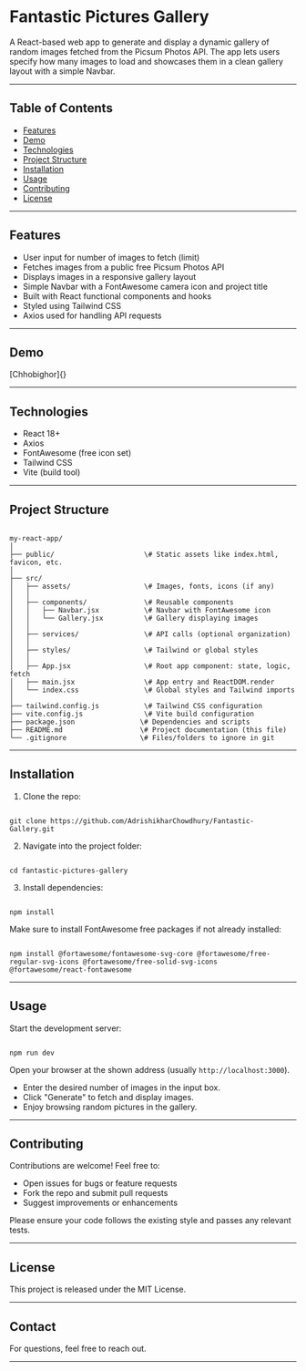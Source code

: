 
# Fantastic Pictures Gallery

A React-based web app to generate and display a dynamic gallery of random images fetched from the Picsum Photos API. The app lets users specify how many images to load and showcases them in a clean gallery layout with a simple Navbar.

---

## Table of Contents

- [Features](#features)
- [Demo](#demo)
- [Technologies](#technologies)
- [Project Structure](#project-structure)
- [Installation](#installation)
- [Usage](#usage)
- [Contributing](#contributing)
- [License](#license)

---

## Features

- User input for number of images to fetch (limit)
- Fetches images from a public free Picsum Photos API
- Displays images in a responsive gallery layout
- Simple Navbar with a FontAwesome camera icon and project title
- Built with React functional components and hooks
- Styled using Tailwind CSS
- Axios used for handling API requests

---

## Demo

 [Chhobighor]{}

---

## Technologies

- React 18+
- Axios
- FontAwesome (free icon set)
- Tailwind CSS
- Vite (build tool)

---

## Project Structure

```

my-react-app/
│
├── public/                      \# Static assets like index.html, favicon, etc.
│
├── src/
│   ├── assets/                  \# Images, fonts, icons (if any)
│   │
│   ├── components/              \# Reusable components
│   │   ├── Navbar.jsx           \# Navbar with FontAwesome icon
│   │   └── Gallery.jsx          \# Gallery displaying images
│   │
│   ├── services/                \# API calls (optional organization)
│   │
│   ├── styles/                  \# Tailwind or global styles
│   │
│   ├── App.jsx                  \# Root app component: state, logic, fetch
│   ├── main.jsx                 \# App entry and ReactDOM.render
│   └── index.css                \# Global styles and Tailwind imports
│
├── tailwind.config.js           \# Tailwind CSS configuration
├── vite.config.js               \# Vite build configuration
├── package.json                \# Dependencies and scripts
├── README.md                   \# Project documentation (this file)
└── .gitignore                  \# Files/folders to ignore in git

```

---

## Installation

1. Clone the repo:

```

git clone https://github.com/AdrishikharChowdhury/Fantastic-Gallery.git

```

2. Navigate into the project folder:

```

cd fantastic-pictures-gallery

```

3. Install dependencies:

```

npm install

```

Make sure to install FontAwesome free packages if not already installed:

```

npm install @fortawesome/fontawesome-svg-core @fortawesome/free-regular-svg-icons @fortawesome/free-solid-svg-icons @fortawesome/react-fontawesome

```

---

## Usage

Start the development server:

```

npm run dev

```

Open your browser at the shown address (usually `http://localhost:3000`).

- Enter the desired number of images in the input box.
- Click "Generate" to fetch and display images.
- Enjoy browsing random pictures in the gallery.

---

## Contributing

Contributions are welcome! Feel free to:

- Open issues for bugs or feature requests
- Fork the repo and submit pull requests
- Suggest improvements or enhancements

Please ensure your code follows the existing style and passes any relevant tests.

---

## License

This project is released under the MIT License.

---

## Contact

For questions, feel free to reach out.

---
